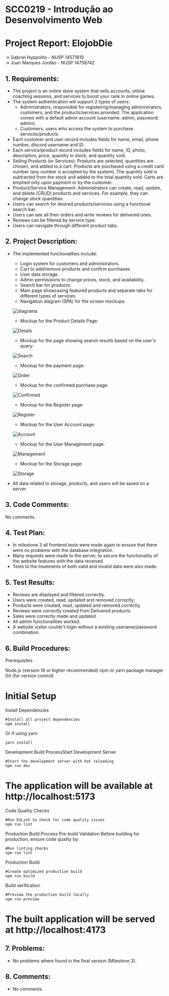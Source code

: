 # SCC0219 - Introdução ao Desenvolvimento Web <br/>

# Project Report: ElojobDie
-> Gabriel Hyppolito - NUSP 14571810 </br>
-> Juan Marques Jordão - NUSP 14758742 </br>

## 1. Requirements:
  * The project is an online store system that sells accounts, online coaching sessions, and services to boost your rank in online games.
  * The system authentication will support 2 types of users:
      - Administrators, responsible for registering/managing administrators, customers, and the products/services provided. The application comes with a default admin account (username: admin, password: admin).
      - Customers, users who access the system to purchase services/products.
  * Each customer and user record includes fields for name, email, phone number, discord username and ID.
  * Each service/product record includes fields for name, ID, photo, description, price, quantity in stock, and quantity sold.
  * Selling Products (or Services): Products are selected, quantities are chosen, and added to a cart. Products are purchased using a credit card number (any number is accepted by the system). The quantity sold is subtracted from the stock and added to the total quantity sold. Carts are emptied only upon payment or by the customer.
  * Product/Service Management: Administrators can create, read, update, and delete (CRUD) products and services. For example, they can change stock quantities.
  * Users can search for desired products/services using a functional search bar.
  * Users can see all their orders and write reviews for delivered ones.
  * Reviews can be filtered by service type.
  * Users can navigate through different product tabs.

## 2. Project Description:
  * The implemented functionalities include:
     - Login system for customers and administrators.
     - Cart to add/remove products and confirm purchases.
     - User data storage.
     - Admin permissions to change prices, stock, and availability.
     - Search bar for products.
     - Main page showcasing featured products and separate tabs for different types of services.

    * Navigation diagram (SPA) for the screen mockups:
     <p>
      <img src="Prototypes/diagrama.png" alt="diagrama">
     </p>

    * Mockup for the Product Details Page:
     <p>
      <img src="Prototypes/prodDetails.png" alt="Details"/>
     </p>

    * Mockup for the page showing search results based on the user's query:
     <p>
      <img src="Prototypes/searchResult.png" alt="Search"/>
     </p>

    * Mockup for the payment page:
     <p>
      <img src="Prototypes/orderPage.png" alt="Order"/>
     </p>

    * Mockup for the confirmed purchase page:
     <p>
      <img src="Prototypes/confirmedPage.png" alt="Confirmed"/>
     </p>

    * Mockup for the Register page:
     <p>
      <img src="Prototypes/registerPage.png" alt="Register"/>
     </p>

    * Mockup for the User Account page:
     <p>
      <img src="Prototypes/UserAccount.png" alt="Account"/>
     </p>

    * Mockup for the User Management page:
     <p>
      <img src="Prototypes/userManagement.png" alt="Management"/>
     </p>

    * Mockup for the Storage page:
     <p>
      <img src="Prototypes/storagePage.png" alt="Storage"/>
     </p>
     
   * All data related to storage, products, and users will be saved on a server.

## 3. Code Comments:
No comments.

## 4. Test Plan:
* In milestone 3 all frontend tests were made again to ensure that there were no problems with the database integration.
* Many requests were made to the server, to secure the functionality of the website features with the data received.
* Tests to the treatments of both valid and invalid data were also made.

## 5. Test Results:
* Reviews are displayed and filtered correctly.
* Users were created, read, updated and removed correctly;
* Products were created, read, updated and removed correctly.
* Reviews were correctly created from Delivered products.
* Sales were correctly made and updated.
* All admin functionalities worked.
* A website visitor couldn't login without a existing usename/password combination.

## 6. Build Procedures:
Prerequisites

Node.js (version 18 or higher recommended)
npm or yarn package manager
Git (for version control)

# Initial Setup
Install Dependencies
```
#Install all project dependencies
npm install
```
Or if using yarn
```
yarn install
```

Development Build ProcessStart Development Server
```
#Start the development server with hot reloading
npm run dev
```
# The application will be available at http://localhost:5173
Code Quality Checks
  ``` 
#Run ESLint to check for code quality issues
npm run lint
```

Production Build Process
Pre-build Validation
Before building for production, ensure code quality by:
```
#Run linting checks
npm run lint
```
Production Build
```
#Create optimized production build
npm run build
```

Build verification
```
#Preview the production build locally
npm run preview
```
# The built application will be served at http://localhost:4173
## 7. Problems:
* No problems where found in the final version (Milestone 3).

## 8. Comments:
* No comments.
